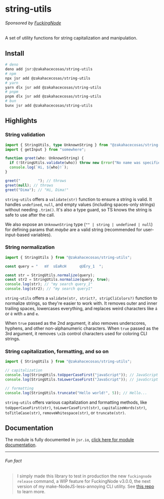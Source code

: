 # string-utils

###### Sponsored by [FuckingNode](#fun-fact)

A set of utility functions for string capitalization and manipulation.

## Install

```bash
# deno
deno add jsr:@zakahacecosas/string-utils
# npm
npx jsr add @zakahacecosas/string-utils
# yarn
yarn dlx jsr add @zakahacecosas/string-utils
# pnpm
pnpm dlx jsr add @zakahacecosas/string-utils
# bun
bunx jsr add @zakahacecosas/string-utils
```

## Highlights

### String validation

```ts
import { StringUtils, type UnknownString } from "@zakahacecosas/string-utils";
import { getInput } from "somewhere";

function greet(who: UnknownString) {
  if (!StringUtils.validate(who)) throw new Error("No name was specified!");
  console.log(`Hi, ${who}!`);
}

greet("        "); // throws
greet(null); // throws
greet("Dima"); // "Hi, Dima!"
```

`string-utils` offers a `validate(str)` function to ensure a string is valid. It handles `undefined`, `null`, and empty values (including spaces-only strings) without needing `.trim()`. It's also a type guard, so TS knows the string is safe to use after the call.

We also expose an `UnknownString` type (`"" | string | undefined | null`) for defining params that _maybe_ are a valid string (recommended for user-input-based variables).

### String normalization

```ts
import { StringUtils } from "@zakahacecosas/string-utils";

const query = "   mY  sEaRcH      qUÉry_1  ";

const str = StringUtils.normalize(query);
const str2 = StringUtils.normalize(query, true);
console.log(str); // "my search query_1"
console.log(str2); // "my search query1"
```

`string-utils` offers a `validate(str, strict?, stripCliColors?)` function to normalize strings, so they're easier to work with. It removes outer and inner trailing spaces, lowercases everything, and replaces weird characters like `á` or `ë` with `a` and `e`.

When `true` passed as the 2nd argument, it also removes underscores, hyphens, and other non-alphanumeric characters. When `true` passed as the 3rd argument, it removes `\x1b` control characters used for coloring CLI strings.

### String capitalization, formatting, and so on

```ts
import { StringUtils } from "@zakahacecosas/string-utils";

// capitalization
console.log(StringUtils.toUpperCaseFirst("javaScript")); // JavaScript
console.log(StringUtils.toLowerCaseFirst("JavaScript")); // javaScript

// formatting
console.log(StringUtils.truncate("Hello world!", 5)); // Hello...
```

`string-utils` offers various capitalization and formatting methods, like `toUpperCaseFirst(str)`, `toLowerCaseFirst(str)`, `capitalizeWords(str)`, `toTitleCase(str)`, `removeWhitespace(str)`, or `truncate(str)`.

## Documentation

The module is fully documented in `jsr.io`, [click here for module documentation](https://jsr.io/@zakahacecosas/string-utils/doc/~/StringUtils).

---

###### Fun fact

> I simply made this library to test in production the new `fuckingnode release` command, a WIP feature for FuckingNode v3.0.0, the next version of my make-NodeJS-less-annoying CLI utility. See [this repo](https://github.com/ZakaHaceCosas/FuckingNode) to learn more.
